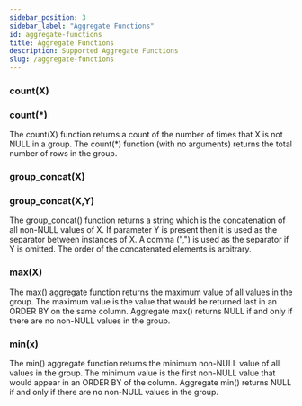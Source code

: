 ```yaml
---
sidebar_position: 3
sidebar_label: "Aggregate Functions"
id: aggregate-functions
title: Aggregate Functions
description: Supported Aggregate Functions
slug: /aggregate-functions
---
```


### count(X) 
### count(*)
The count(X) function returns a count of the number of times that X is not NULL in a group. The count(*) function (with no arguments) returns the total number of rows in the group.

### group_concat(X)
### group_concat(X,Y)
The group_concat() function returns a string which is the concatenation of all non-NULL values of X. If parameter Y is present then it is used as the separator between instances of X. A comma (",") is used as the separator if Y is omitted. The order of the concatenated elements is arbitrary.

### max(X)
The max() aggregate function returns the maximum value of all values in the group. The maximum value is the value that would be returned last in an ORDER BY on the same column. Aggregate max() returns NULL if and only if there are no non-NULL values in the group.

### min(x)
The min() aggregate function returns the minimum non-NULL value of all values in the group. The minimum value is the first non-NULL value that would appear in an ORDER BY of the column. Aggregate min() returns NULL if and only if there are no non-NULL values in the group.
